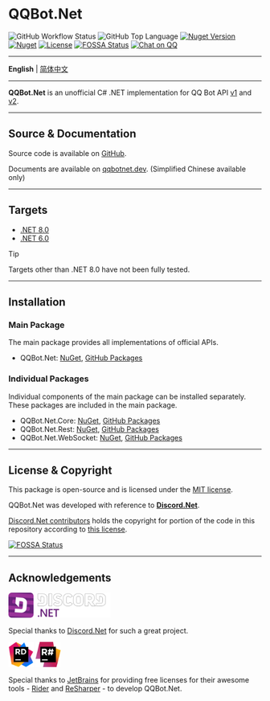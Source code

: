 # QQBot.Net

![GitHub Workflow Status](https://img.shields.io/github/actions/workflow/status/gehongyan/QQBot.Net/push.yml?branch=master)
![GitHub Top Language](https://img.shields.io/github/languages/top/gehongyan/QQBot.Net)
[![Nuget Version](https://img.shields.io/nuget/v/QQBot.Net)](https://www.nuget.org/packages/QQBot.Net)
[![Nuget](https://img.shields.io/nuget/dt/QQBot.Net?color=%230099ff)](https://www.nuget.org/packages/QQBot.Net)
[![License](https://img.shields.io/github/license/gehongyan/QQBot.Net)](https://github.com/gehongyan/QQBot.Net/blob/master/LICENSE)
[![FOSSA Status](https://app.fossa.com/api/projects/git%2Bgithub.com%2Fgehongyan%2FQQBot.Net.svg?type=shield)](https://app.fossa.com/projects/git%2Bgithub.com%2Fgehongyan%2FQQBot.Net?ref=badge_shield)
<a href="http://qm.qq.com/cgi-bin/qm/qr?_wv=1027&k=QiRvU4EFUavyNKQLKyfymezkG9H46cY6&authKey=OnAwAOWySUTds7YJUhaiS%2Bpr%2FWYLKSIPAPzdnhsM4RgAgWRQKZywjc6RSEAnDfNM&noverify=0&group_code=849595128">
    <img src="https://imgQQBot.max-c.com/oa/2023/03/21/47912df9f48f030c784dd6115b91274b.png" height="20" alt="Chat on QQ"/>
</a>

---

**English** | [简体中文](./README.zh-CN.md)

---

**QQBot.Net** is an unofficial C# .NET implementation for QQ Bot API [v1] and [v2].

[v1]: https://bot.q.qq.com/wiki/develop/api/
[v2]: https://bot.q.qq.com/wiki/develop/api-v2/

---

## Source & Documentation

Source code is available on [GitHub](https://github.com/gehongyan/QQBot.Net).

Documents are available on [qqbotnet.dev](https://qqbotnet.dev). (Simplified Chinese available only)

---

## Targets

- [.NET 8.0](https://dotnet.microsoft.com/download/dotnet/8.0)
- [.NET 6.0](https://dotnet.microsoft.com/download/dotnet/6.0)

> [!TIP]
> Targets other than .NET 8.0 have not been fully tested.

---

## Installation

### Main Package

The main package provides all implementations of official APIs.

- QQBot.Net: [NuGet](https://www.nuget.org/packages/QQBot.Net/), [GitHub Packages](https://github.com/gehongyan/QQBot.Net/pkgs/nuget/QQBot.Net)

### Individual Packages

Individual components of the main package can be installed separately. These packages are included in the main package.

- QQBot.Net.Core: [NuGet](https://www.nuget.org/packages/QQBot.Net.Core/),
  [GitHub Packages](https://github.com/gehongyan/QQBot.Net/pkgs/nuget/QQBot.Net.Core)
- QQBot.Net.Rest: [NuGet](https://www.nuget.org/packages/QQBot.Net.Rest/),
  [GitHub Packages](https://github.com/gehongyan/QQBot.Net/pkgs/nuget/QQBot.Net.Rest)
- QQBot.Net.WebSocket: [NuGet](https://www.nuget.org/packages/QQBot.Net.WebSocket/),
  [GitHub Packages](https://github.com/gehongyan/QQBot.Net/pkgs/nuget/QQBot.Net.WebSocket)

---

## License & Copyright

This package is open-source and is licensed under the [MIT license](LICENSE).

QQBot.Net was developed with reference to **[Discord.Net](https://github.com/discord-net/Discord.Net)**.

[Discord.Net contributors](https://github.com/discord-net/Discord.Net/graphs/contributors) holds the copyright
for portion of the code in this repository according to [this license](https://github.com/discord-net/Discord.Net/blob/dev/LICENSE).

[![FOSSA Status](https://app.fossa.com/api/projects/git%2Bgithub.com%2Fgehongyan%2FQQBot.Net.svg?type=large)](https://app.fossa.com/projects/git%2Bgithub.com%2Fgehongyan%2FQQBot.Net?ref=badge_large)

---

## Acknowledgements

<img src="./assets/Discord.Net_Logo.svg" alt="drawing" height="50"/>

Special thanks to [Discord.Net](https://github.com/discord-net/Discord.Net) for such a great project.

<p>
  <img src="./assets/Rider_Icon.svg" height="50" alt="RiderIcon"/>
  <img src="./assets/ReSharper_Icon.png" height="50" alt="Resharper_Icon"/>
</p>

Special thanks to [JetBrains](https://www.jetbrains.com) for providing free licenses for their awesome tools -
[Rider](https://www.jetbrains.com/rider/) and [ReSharper](https://www.jetbrains.com/resharper/) -
to develop QQBot.Net.
